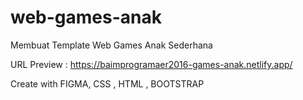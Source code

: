 # web-games-anak
Membuat Template Web Games Anak Sederhana


URL Preview : https://baimprogramaer2016-games-anak.netlify.app/

Create with FIGMA, CSS , HTML , BOOTSTRAP

